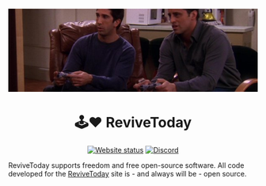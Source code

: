 <p align="center">
  <img src="/profile/banner.jpg" alt="Ross and Joey from Friends sitting on a couch playing on a PlayStation 1 out of view" />
</p>
<h1 align="center">🕹️❤️ ReviveToday</h1>
<p align="center">
  <a href="https://revive.today"><img alt="Website status" src="https://img.shields.io/website?down_message=offline&up_message=online&url=https%3A%2F%2Frevive.today" /></a>
  <a href="https://revive.today/discord"><img alt="Discord" src="https://img.shields.io/discord/823021126199934977?color=%235765f2&logo=discord&logoColor=white"></a>
</p>

ReviveToday supports freedom and free open-source software. All code developed for the [ReviveToday][rt] site is - and always will be - open source.

[rt]: https://revive.today
